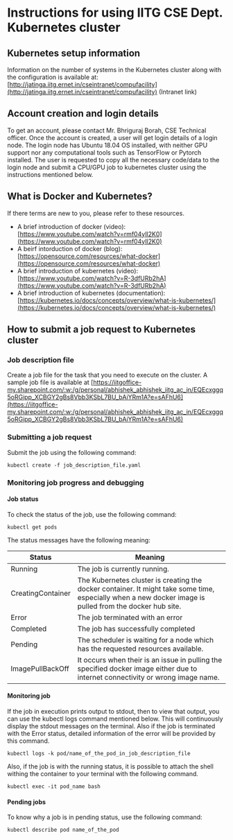 # Instructions for using IITG CSE Dept. Kubernetes cluster


## Kubernetes setup information

Information on the number of systems in the Kubernetes cluster along with the configuration is available at: [http://jatinga.iitg.ernet.in/cseintranet/compufacility](http://jatinga.iitg.ernet.in/cseintranet/compufacility) (Intranet link)

## Account creation and login details

To get an account, please contact Mr. Bhriguraj Borah, CSE Technical officer. Once the account is created, a user will get login details of a login node. The login node has Ubuntu 18.04 OS installed, with neither GPU support nor any computational tools such as TensorFlow or Pytorch installed. The user is requested to copy all the necessary code/data to the login node and submit a CPU/GPU job to kubernetes cluster using the instructions mentioned below.

## What is Docker and Kubernetes?

If there terms are new to you, please refer to these resources.


* A brief introduction of docker (video): [https://www.youtube.com/watch?v=rmf04ylI2K0](https://www.youtube.com/watch?v=rmf04ylI2K0)
* A beirf intorduction of docker (blog): [https://opensource.com/resources/what-docker](https://opensource.com/resources/what-docker)
* A brief introduction of kubernetes (video): [https://www.youtube.com/watch?v=R-3dfURb2hA](https://www.youtube.com/watch?v=R-3dfURb2hA)
* A brief introduction of kubernetes (documentation): [https://kubernetes.io/docs/concepts/overview/what-is-kubernetes/](https://kubernetes.io/docs/concepts/overview/what-is-kubernetes/) 


## How to submit a job request to Kubernetes cluster

### Job description file
Create a job file for the task that you need to execute on the cluster.
A sample job file is available at [https://iitgoffice-my.sharepoint.com/:w:/g/personal/abhishek_abhishek_iitg_ac_in/EQEcxggq5oRGipp_XCBGY2gBs8Vbb3KSbL7BU_bAiYRm1A?e=sAFhU6](https://iitgoffice-my.sharepoint.com/:w:/g/personal/abhishek_abhishek_iitg_ac_in/EQEcxggq5oRGipp_XCBGY2gBs8Vbb3KSbL7BU_bAiYRm1A?e=sAFhU6)


### Submitting a job request

Submit the job using the following command:
```
kubectl create -f job_description_file.yaml
```

### Monitoring job progress and debugging

#### Job status

To check the status of the job, use the following command:

```
kubectl get pods
```

The status messages have the following meaning:

| Status | Meaning |
|--------|---------|
| Running | The job is currently running. |
| CreatingContainer | The Kubernetes cluster is creating the docker container. It might take some time, especially when a new docker image is pulled from the docker hub site.|
| Error | The job terminated with an error |
| Completed | The job has successfully completed |
| Pending | The scheduler is waiting for a node which has the requested resources available. |
| ImagePullBackOff | It occurs when their is an issue in pulling the specified docker image either due to internet connectivity or wrong image name. |

#### Monitoring job

If the job in execution prints output to stdout, then to view that output, you can use the kubectl logs command mentioned below. This will continuously display the stdout messages on the terminal. Also if the job is terminated with the Error status, detailed information of the error will be provided by this command.

```
kubectl logs -k pod/name_of_the_pod_in_job_description_file
```

Also, if the job is with the running status, it is possible to attach the shell withing the container to your terminal with the following command.

```
kubectl exec -it pod_name bash
```

#### Pending jobs

To know why a job is in pending status, use the following command:
```
kubectl describe pod name_of_the_pod
```

